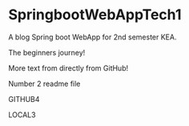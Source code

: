 # SpringbootWebAppTech1

A blog Spring boot WebApp for 2nd semester KEA.

The beginners journey!

More text from directly from GitHub!

Number 2 readme file

GITHUB4

LOCAL3
